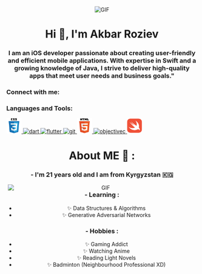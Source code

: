 <div align="center">
<img hight="100" width="400" alt="GIF" align="center" src="https://media.giphy.com/media/aDS8SjVtS3Mwo/giphy.gif?cid=ecf05e47w21vlmbtkvcnxk4g0upw6dkojzjfz2mrvkl6gj55&ep=v1_gifs_search&rid=giphy.gif&ct=g">
<h1 align="center">Hi 👋, I'm Akbar Roziev</h1>
<h3 align="center">I am an iOS developer passionate about creating user-friendly and efficient mobile applications. With expertise in Swift and a growing knowledge of Java, I strive to deliver high-quality apps that meet user needs and business goals."</h3>

<h3 align="left">Connect with me:</h3>
<p align="left">
</p>

<h3 align="left">Languages and Tools:</h3>
<p align="left"> <a href="https://www.w3schools.com/css/" target="_blank" rel="noreferrer"> <img src="https://raw.githubusercontent.com/devicons/devicon/master/icons/css3/css3-original-wordmark.svg" alt="css3" width="40" height="40"/> </a> <a href="https://dart.dev" target="_blank" rel="noreferrer"> <img src="https://www.vectorlogo.zone/logos/dartlang/dartlang-icon.svg" alt="dart" width="40" height="40"/> </a> <a href="https://flutter.dev" target="_blank" rel="noreferrer"> <img src="https://www.vectorlogo.zone/logos/flutterio/flutterio-icon.svg" alt="flutter" width="40" height="40"/> </a> <a href="https://git-scm.com/" target="_blank" rel="noreferrer"> <img src="https://www.vectorlogo.zone/logos/git-scm/git-scm-icon.svg" alt="git" width="40" height="40"/> </a> <a href="https://www.w3.org/html/" target="_blank" rel="noreferrer"> <img src="https://raw.githubusercontent.com/devicons/devicon/master/icons/html5/html5-original-wordmark.svg" alt="html5" width="40" height="40"/> </a> <a href="https://developer.apple.com/library/archive/documentation/Cocoa/Conceptual/ProgrammingWithObjectiveC/Introduction/Introduction.html" target="_blank" rel="noreferrer"> <img src="https://www.vectorlogo.zone/logos/apple_objectivec/apple_objectivec-icon.svg" alt="objectivec" width="40" height="40"/> </a> <a href="https://developer.apple.com/swift/" target="_blank" rel="noreferrer"> <img src="https://raw.githubusercontent.com/devicons/devicon/master/icons/swift/swift-original.svg" alt="swift" width="40" height="40"/> </a> </p>


# About ME 💬 :

### - I'm 21 years old and I am from Kyrgyzstan 🇰🇬 

<img hight="400" width="500" alt="GIF" align="right" src="https://media2.giphy.com/media/v1.Y2lkPTc5MGI3NjExd3ZoN3MyMWg3aHJkc2J3NWpvdXlzZ3czejlmOTAwMm12emw1OXNxcyZlcD12MV9pbnRlcm5hbF9naWZfYnlfaWQmY3Q9Zw/6DNtXFxz7RHxK/giphy.webp">

### - Learning :
- ✨ Data Structures & Algorithms
- ✨ Generative Adversarial Networks

### - Hobbies : 
- ✨ Gaming Addict
- ✨ Watching Anime
- ✨ Reading Light Novels
- ✨ Badminton (Neighbourhood Professional XD)

</br>
</br>
</br>


